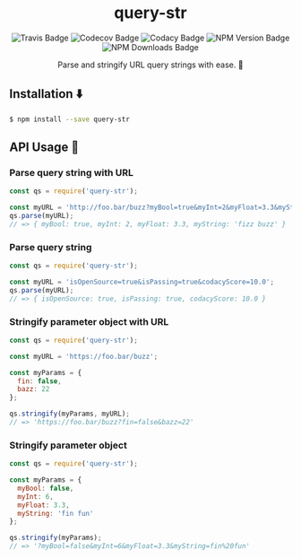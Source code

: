 <h1 align="center">query-str</h1>
<p align="center">
  <img src="https://img.shields.io/travis/Charliekenney23/query-str.svg" href="https://travis-ci.org/Charliekenney23/query-str" alt="Travis Badge" />
  <img src="https://img.shields.io/codecov/c/github/Charliekenney23/query-str.svg" href="https://codecov.io/gh/Charliekenney23/query-str" alt="Codecov Badge" />
  <img src="https://api.codacy.com/project/badge/Grade/5b2bd8ad55194a5eaa2bb0537d5f6960" href="https://www.codacy.com/app/charlesc.kenney/query-str?utm_source=github.com&amp;utm_medium=referral&amp;utm_content=Charliekenney23/query-str&amp;utm_campaign=Badge_Grade" alt="Codacy Badge" />
  <img src="https://img.shields.io/npm/v/query-str.svg" href="https://www.npmjs.com/package/query-str" alt="NPM Version Badge" />
  <img src="https://img.shields.io/npm/dt/query-str.svg" href="https://www.npmjs.com/package/query-str" alt="NPM Downloads Badge" />
</p>
<p align="center">Parse and stringify URL query strings with ease. 🚀</p>

## Installation ⬇️
```bash
$ npm install --save query-str
```
API Usage 📝
-----
### Parse query string with URL
```js
const qs = require('query-str');

const myURL = 'http://foo.bar/buzz?myBool=true&myInt=2&myFloat=3.3&myString=fizz%20buzz';
qs.parse(myURL);
// => { myBool: true, myInt: 2, myFloat: 3.3, myString: 'fizz buzz' }
```

### Parse query string
```js
const qs = require('query-str');

const myURL = 'isOpenSource=true&isPassing=true&codacyScore=10.0';
qs.parse(myURL);
// => { isOpenSource: true, isPassing: true, codacyScore: 10.0 }
```

### Stringify parameter object with URL
```js
const qs = require('query-str');

const myURL = 'https://foo.bar/buzz';

const myParams = {
  fin: false,
  bazz: 22
};

qs.stringify(myParams, myURL);
// => 'https://foo.bar/buzz?fin=false&bazz=22'
```

### Stringify parameter object
```js
const qs = require('query-str');

const myParams = {
  myBool: false,
  myInt: 6,
  myFloat: 3.3,
  myString: 'fin fun'
};

qs.stringify(myParams);
// => '?myBool=false&myInt=6&myFloat=3.3&myString=fin%20fun'
```
